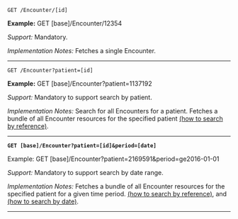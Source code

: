 
`GET /Encounter/[id]`

**Example:** GET [base]/Encounter/12354

*Support:* Mandatory.

*Implementation Notes:* Fetches a single Encounter.

------

`GET /Encounter?patient=[id]`

**Example:** GET [base]/Encounter?patient=1137192

*Support:* Mandatory to support search by patient.

*Implementation Notes:* Search for all Encounters for a patient. Fetches a bundle of all Encounter resources for the specified patient [(how to search by reference)].

------

**`GET [base]/Encounter?patient=[id]&period=[date]`**

Example: GET [base]/Encounter?patient=2169591&period=ge2016-01-01

*Support:* Mandatory to support search by date range.

*Implementation Notes:* Fetches a bundle of all Encounter resources for the specified patient for a given time period.  [(how to search by reference)], and [(how to search by date)].

-----



  [(how to search by reference)]: {{site.data.fhir.path}}/search.html#reference
  [(how to search by token)]: {{site.data.fhir.path}}/search.html#token
  [Composite Search Parameters]: {{site.data.fhir.path}}/search.html#combining
  [(how to search by date)]: {{site.data.fhir.path}}/search.html#date